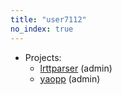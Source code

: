```yaml
---
title: "user7112"
no_index: true
---
```


* Projects:
  * [lrttparser](/projects/lrttparser/) (admin)
  * [yaopp](/projects/yaopp/) (admin)
